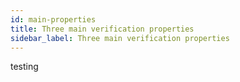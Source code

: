 ```yaml
---
id: main-properties
title: Three main verification properties
sidebar_label: Three main verification properties
---
```


testing
